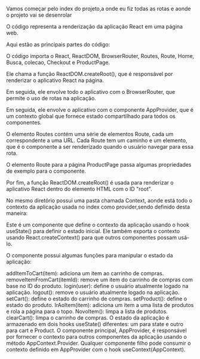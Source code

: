 Vamos começar pelo index do projeto,a onde eu fiz todas as rotas e aonde o projeto vai se desenrolar

O código representa a renderização da aplicação React em uma página web.

Aqui estão as principais partes do código:

O código importa o React, ReactDOM, BrowserRouter, Routes, Route, Home, Busca, colecao, Checkout e ProductPage.

Ele chama a função ReactDOM.createRoot(), que é responsável por renderizar o aplicativo React na página.

Em seguida, ele envolve todo o aplicativo com o BrowserRouter, que permite o uso de rotas na aplicação.

Em seguida, ele envolve o aplicativo com o componente AppProvider, que é um contexto global que fornece estado compartilhado para todos os componentes.

O elemento Routes contém uma série de elementos Route, cada um correspondente a uma URL. Cada Route tem um caminho e um elemento, que é o componente a ser renderizado quando o usuário navegar para essa rota.

O elemento Route para a página ProductPage passa algumas propriedades de exemplo para o componente.

Por fim, a função ReactDOM.createRoot() é usada para renderizar o aplicativo React dentro do elemento HTML com o ID "root".


No mesmo diretório possui uma pasta chamada Context, aonde está todo o contexto da aplicação usada no index como provider,sendo definido desta maneira:

Este é um componente que define o contexto da aplicação usando o hook useState() para definir o estado inicial. Ele também exporta o contexto usando React.createContext() para que outros componentes possam usá-lo.

O componente possui algumas funções para manipular o estado da aplicação:

addItemToCart(item): adiciona um item ao carrinho de compras.
removeItemFromCart(itemId): remove um item do carrinho de compras com base no ID do produto.
login(user): define o usuário atualmente logado na aplicação.
logout(): remove o usuário atualmente logado na aplicação.
setCart(): define o estado do carrinho de compras.
setProduct(): define o estado do produto.
IrAoItem(item): adiciona um item a uma lista de produtos e rola a página para o topo.
NovoItem(): limpa a lista de produtos.
clearCart(): limpa o carrinho de compras.
O estado da aplicação é armazenado em dois hooks useState() diferentes: um para state e outro para cart e Product. O componente principal, AppProvider, é responsável por fornecer o contexto para outros componentes da aplicação usando o método AppContext.Provider. Qualquer componente filho pode consumir o contexto definido em AppProvider com o hook useContext(AppContext).